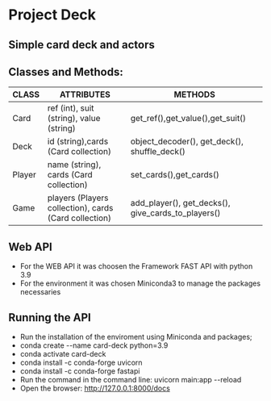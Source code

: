 # Project Deck
## Simple card deck and actors

## Classes and Methods:


|CLASS           |ATTRIBUTES                     |METHODS                      |
|----------------|-------------------------------|-----------------------------|
|Card            |ref (int), suit (string), value (string) | get_ref(),get_value(),get_suit()            |
|Deck            |id (string),cards (Card collection)      |object_decoder(), get_deck(), shuffle_deck()          |
|Player          | name (string), cards (Card collection)  |set_cards(),get_cards() |
|Game            | players (Players collection), cards (Card collection)  |add_player(), get_decks(), give_cards_to_players()|


## Web API

- For the WEB API it was choosen the Framework FAST API with python 3.9
- For the environment it was chosen Miniconda3 to manage the packages necessaries

## Running the API
- Run the installation of the enviroment using Miniconda and packages;
-   conda create --name card-deck python=3.9
-   conda activate card-deck
-   conda install -c conda-forge uvicorn
-   conda install -c conda-forge fastapi
- Run the command in the command line:  uvicorn main:app --reload
- Open the browser:  http://127.0.0.1:8000/docs
